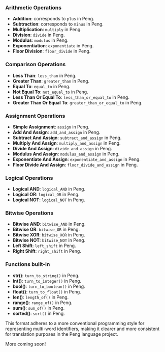 ### Arithmetic Operations
- **Addition**:  corresponds to `plus` in Peng.
- **Subtraction**: corresponds to `minus` in Peng.
- **Multiplication**: `multiply` in Peng.
- **Division**: `divide` in Peng.
- **Modulus**:  `modulus` in Peng.
- **Exponentiation**:  `exponentiate` in Peng.
- **Floor Division**:  `floor_divide` in Peng.

### Comparison Operations
- **Less Than**:  `less_than` in Peng.
- **Greater Than**:  `greater_than` in Peng.
- **Equal To**: `equal_to` in Peng.
- **Not Equal To**:  `not_equal_to` in Peng.
- **Less Than Or Equal To**:  `less_than_or_equal_to` in Peng.
- **Greater Than Or Equal To**: `greater_than_or_equal_to` in Peng.

### Assignment Operations
- **Simple Assignment**: `assign` in Peng.
- **Add And Assign**: `add_and_assign` in Peng.
- **Subtract And Assign**: `subtract_and_assign` in Peng.
- **Multiply And Assign**: `multiply_and_assign` in Peng.
- **Divide And Assign**: `divide_and_assign` in Peng.
- **Modulus And Assign**: `modulus_and_assign` in Peng.
- **Exponentiate And Assign**: `exponentiate_and_assign` in Peng.
- **Floor Divide And Assign**: `floor_divide_and_assign` in Peng.

### Logical Operations
- **Logical AND**: `logical_AND` in Peng.
- **Logical OR**: `logical_OR` in Peng.
- **Logical NOT**: `logical_NOT` in Peng.

### Bitwise Operations
- **Bitwise AND**: `bitwise_AND` in Peng.
- **Bitwise OR**: `bitwise_OR` in Peng.
- **Bitwise XOR**: `bitwise_XOR` in Peng.
- **Bitwise NOT**: `bitwise_NOT` in Peng.
- **Left Shift**: `left_shift` in Peng.
- **Right Shift**: `right_shift` in Peng.

### Functions built-in
- **str()**: `turn_to_string()` in Peng.
- **int()**: `turn_to_integer()` in Peng.
- **bool()**: `turn_to_boolean()` in Peng.
- **float()**: `turn_to_float()` in Peng.
- **len()**: `length_of()` in Peng.
- **range()**: `range_of()` in Peng.
- **sum()**: `sum_of()` in Peng.
- **sorted()**: `sort()` in Peng.


This format adheres to a more conventional programming style for representing 
multi-word identifiers, making it clearer and more consistent for translation 
purposes in the Peng language project.


More coming soon!
